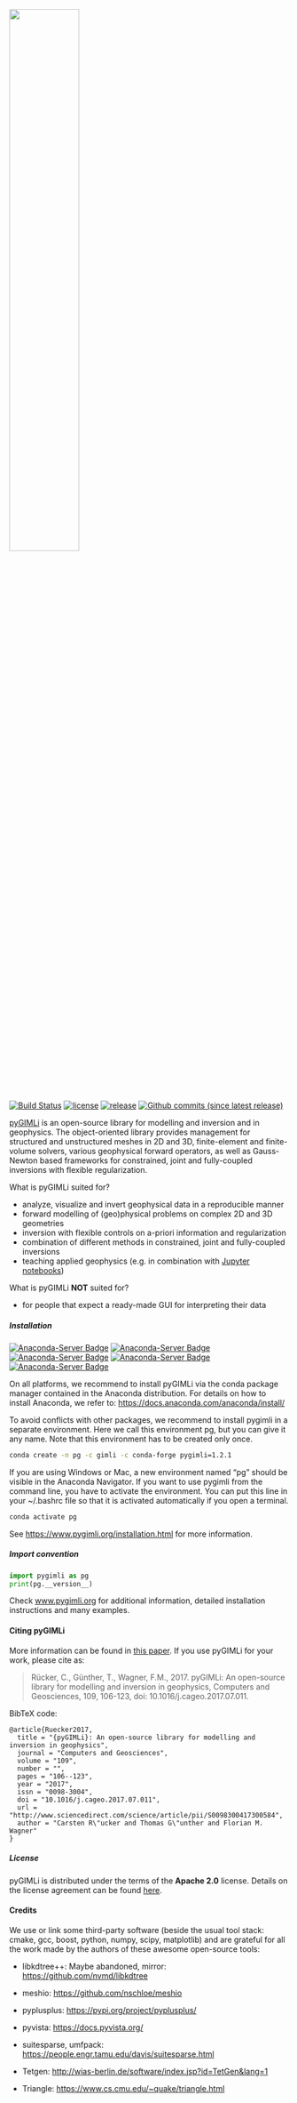 <!---
Readme for Github repository only. (Gets selected before *.rst file)
-->

<a href="https://www.pygimli.org">
  <img src="https://www.pygimli.org/_images/pg_logo.png" width="50%">
</a>

[![Build Status](http://jenkins.pygimli.org/job/pyGIMLi_dev/badge/icon?style=flat-square)](http://jenkins.pygimli.org/job/pyGIMLi_dev/)
[![license](https://img.shields.io/github/license/gimli-org/gimli.svg?style=flat-square)](https://pygimli.org/license.html)
[![release](https://img.shields.io/github/release/gimli-org/gimli.svg?style=flat-square)](https://github.com/gimli-org/gimli/releases/latest)
[![Github commits (since latest release)](https://img.shields.io/github/commits-since/gimli-org/gimli/latest.svg?style=flat-square)](https://github.com/gimli-org/gimli/tree/dev)


[pyGIMLi](www.pygimli.org) is an open-source library for modelling and inversion and in geophysics. The object-oriented library provides management for structured and unstructured meshes in 2D and 3D, finite-element and finite-volume solvers, various geophysical forward operators, as well as Gauss-Newton based frameworks for constrained, joint and fully-coupled inversions with flexible regularization.

What is pyGIMLi suited for?

-   analyze, visualize and invert geophysical data in a reproducible manner
-   forward modelling of (geo)physical problems on complex 2D and 3D geometries
-   inversion with flexible controls on a-priori information and regularization
-   combination of different methods in constrained, joint and fully-coupled inversions
-   teaching applied geophysics (e.g. in combination with [Jupyter notebooks])

What is pyGIMLi **NOT** suited for?

-   for people that expect a ready-made GUI for interpreting their data

[jupyter notebooks]: https://jupyter.org

##### Installation

[![Anaconda-Server Badge](https://anaconda.org/gimli/pygimli/badges/installer/conda.svg)](https://conda.anaconda.org/gimli)
[![Anaconda-Server Badge](https://anaconda.org/gimli/pygimli/badges/platforms.svg)](https://anaconda.org/gimli/pygimli)
[![Anaconda-Server Badge](https://anaconda.org/gimli/pygimli/badges/downloads.svg)](https://anaconda.org/gimli/pygimli)
[![Anaconda-Server Badge](https://anaconda.org/gimli/pygimli/badges/version.svg)](https://anaconda.org/gimli/pygimli)
[![Anaconda-Server Badge](https://anaconda.org/gimli/pygimli/badges/latest_release_date.svg)](https://anaconda.org/gimli/pygimli)

On all platforms, we recommend to install pyGIMLi via the conda package manager
contained in the Anaconda distribution. For details on how to install Anaconda,
we refer to: https://docs.anaconda.com/anaconda/install/

To avoid conflicts with other packages, we recommend to install pygimli in a
separate environment. Here we call this environment pg, but you can give it any
name. Note that this environment has to be created only once.

``` bash
conda create -n pg -c gimli -c conda-forge pygimli=1.2.1
```

If you are using Windows or Mac, a new environment named “pg” should be visible in the Anaconda Navigator. If you want to use pygimli from the command line, you have to activate the environment. You can put this line in your ~/.bashrc file so that it is activated automatically if you open a terminal.

``` bash
conda activate pg
```

See https://www.pygimli.org/installation.html for more information.

##### Import convention

```python
import pygimli as pg
print(pg.__version__)
```

Check www.pygimli.org for additional information, detailed installation
instructions and many examples.

#### Citing pyGIMLi

More information can be found in [this paper]. If you use pyGIMLi for your work, please cite as:

> Rücker, C., Günther, T., Wagner, F.M., 2017. pyGIMLi: An open-source library for modelling and inversion in geophysics, Computers and Geosciences, 109, 106-123, doi: 10.1016/j.cageo.2017.07.011.

[this paper]: http://www.sciencedirect.com/science/article/pii/S0098300417300584/pdfft?md5=44253eaacd5490e3fb32210671672496&pid=1-s2.0-S0098300417300584-main.pdf

BibTeX code:

```sourceCode
@article{Ruecker2017,
  title = "{pyGIMLi}: An open-source library for modelling and inversion in geophysics",
  journal = "Computers and Geosciences",
  volume = "109",
  number = "",
  pages = "106--123",
  year = "2017",
  issn = "0098-3004",
  doi = "10.1016/j.cageo.2017.07.011",
  url = "http://www.sciencedirect.com/science/article/pii/S0098300417300584",
  author = "Carsten R\"ucker and Thomas G\"unther and Florian M. Wagner"
}
```

##### License

pyGIMLi is distributed under the terms of the **Apache 2.0** license. Details on
the license agreement can be found [here].

[here]: https://www.pygimli.org/license.html

#### Credits

We use or link some third-party software (beside the usual tool stack: cmake, gcc, boost, python, numpy, scipy, matplotlib) and are grateful for all the work made by the authors of these awesome open-source tools:

* libkdtree++: Maybe abandoned, mirror: https://github.com/nvmd/libkdtree

* meshio: https://github.com/nschloe/meshio

* pyplusplus: https://pypi.org/project/pyplusplus/

* pyvista: https://docs.pyvista.org/

* suitesparse, umfpack: https://people.engr.tamu.edu/davis/suitesparse.html

* Tetgen: http://wias-berlin.de/software/index.jsp?id=TetGen&lang=1

* Triangle: https://www.cs.cmu.edu/~quake/triangle.html
